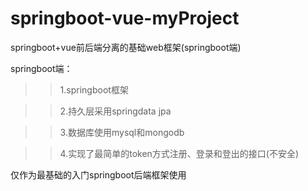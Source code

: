 # springboot-vue-myProject
springboot+vue前后端分离的基础web框架(springboot端)

springboot端：

  >>1.springboot框架
  
  >>2.持久层采用springdata jpa
  
  >>3.数据库使用mysql和mongodb
  
  >>4.实现了最简单的token方式注册、登录和登出的接口(不安全)

仅作为最基础的入门springboot后端框架使用
